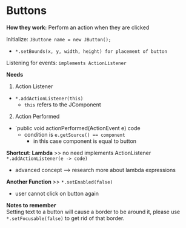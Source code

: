# Buttons 
**How they work:** Perform an action when they are clicked

Initialize: `JButtone name = new JButton();`
- `*.setBounds(x, y, width, height) for placement of button` 

Listening for events: 
`implements ActionListener`

**Needs**
1. Action Listener
-  `*.addActionListener(this)`
    - `this` refers to the JComponent 
2. Action Performed 
- `public void actionPerformed(ActionEvent e) code
    - condition is `e.getSource() == component`
        - in this case component is equal to button 

**Shortcut: Lambda** >> no need implements ActionListener <br> 
`*.addActionListener(e -> code)`
- advanced concept --> research more about lambda expressions 

**Another Function** >> `*.setEnabled(false)`
- user cannot click on button again 

**Notes to remember** <br> 
Setting text to a button will cause a border to be around it, please use `*.setFocusable(false)` to get rid of that border. 
